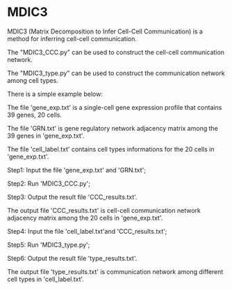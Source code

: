# MDIC3
MDIC3 (Matrix Decomposition to Infer Cell-Cell Communication) is a method for inferring cell-cell communication.

The "MDIC3_CCC.py" can be used to construct the cell-cell communication network.

The "MDIC3_type.py" can be used to construct the communication network among cell types.

There is a simple example below:

The file 'gene_exp.txt' is a single-cell gene expression profile that contains 39 genes, 20 cells.

The file 'GRN.txt' is gene regulatory network adjacency matrix among the 39 genes in 'gene_exp.txt'.

The file 'cell_label.txt' contains cell types informations for the 20 cells in 'gene_exp.txt'.

Step1: Input the file 'gene_exp.txt' and 'GRN.txt';

Step2: Run 'MDIC3_CCC.py';

Step3: Output the result file 'CCC_results.txt'.

The output file 'CCC_results.txt' is cell-cell communication network adjacency matrix among the 20 cells in 'gene_exp.txt'.

Step4: Input the file 'cell_label.txt'and 'CCC_results.txt';

Step5: Run 'MDIC3_type.py';

Step6: Output the result file 'type_results.txt'.

The output file 'type_results.txt' is communication network among different cell types in 'cell_label.txt'.

